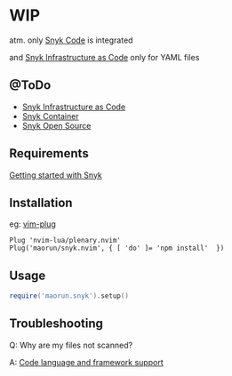 
# WIP

atm. only [Snyk Code](https://docs.snyk.io/products/snyk-code) is integrated

and [Snyk Infrastructure as Code](https://docs.snyk.io/products/snyk-infrastructure-as-code) only for YAML files

## @ToDo
- [Snyk Infrastructure as Code](https://docs.snyk.io/products/snyk-infrastructure-as-code)
- [Snyk Container](https://docs.snyk.io/products/snyk-container)
- [Snyk Open Source](https://docs.snyk.io/products/snyk-open-source)

## Requirements
[Getting started with Snyk](https://docs.snyk.io/getting-started)

## Installation
eg:
[vim-plug](https://github.com/junegunn/vim-plug)
```vim
Plug 'nvim-lua/plenary.nvim'
Plug('maorun/snyk.nvim', { [ 'do' ]= 'npm install'  })
```

## Usage

```lua
require('maorun.snyk').setup()
```

## Troubleshooting
Q: Why are my files not scanned?

A: [Code language and framework support](https://docs.snyk.io/products/snyk-code/snyk-code-language-and-framework-support)
